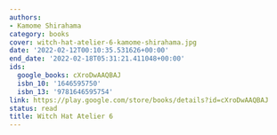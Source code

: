 ```yaml
---
authors:
- Kamome Shirahama
category: books
cover: witch-hat-atelier-6-kamome-shirahama.jpg
date: '2022-02-12T00:10:35.531626+00:00'
end_date: '2022-02-18T05:31:21.411048+00:00'
ids:
  google_books: cXroDwAAQBAJ
  isbn_10: '1646595750'
  isbn_13: '9781646595754'
link: https://play.google.com/store/books/details?id=cXroDwAAQBAJ
status: read
title: Witch Hat Atelier 6
---
```

